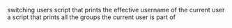 switching users
script that prints the effective username of the current user
a script that prints all the groups the current user is part of
